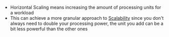 - Horizontal Scaling means increasing the amount of processing units for a workload
- This can achieve a more granular approach to [Scalability](Scalability.md) since you don't always need to double your processing power, the unit you add can be a bit less powerful than the other ones
